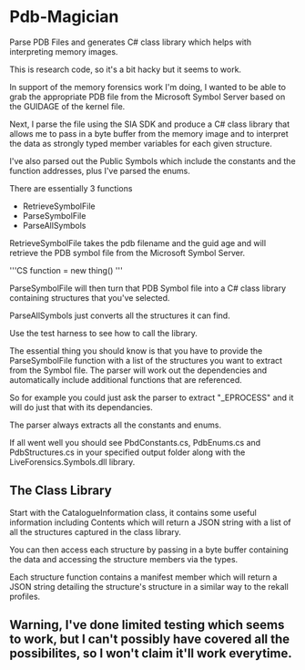 # Pdb-Magician
Parse PDB Files and generates C# class library which helps with interpreting memory images.

This is research code, so it's a bit hacky but it seems to work.

In support of the memory forensics work I'm doing, I wanted to be able to grab the appropriate PDB file
from the Microsoft Symbol Server based on the GUIDAGE of the kernel file.

Next, I parse the file using the SIA SDK and produce a C# class library that allows me
to pass in a byte buffer from the memory image and to interpret the data as strongly typed
member variables for each given structure.

I've also parsed out the Public Symbols which include the constants and the function addresses, 
plus I've parsed the enums.

There are essentially 3 functions

* RetrieveSymbolFile
* ParseSymbolFile
* ParseAllSymbols

RetrieveSymbolFile takes the pdb filename and the guid age and will retrieve the PDB symbol file from the Microsoft Symbol Server.

'''CS
function = new thing()
'''

ParseSymbolFile will then turn that PDB Symbol file into a C# class library containing structures that you've selected.

ParseAllSymbols just converts all the structures it can find.

Use the test harness to see how to call the library.

The essential thing you should know is that you have to provide the ParseSymbolFile function with a list
of the structures you want to extract from the Symbol file. The parser will work out the dependencies 
and automatically include additional functions that are referenced.

So for example you could just ask the parser to extract "_EPROCESS" and it will do just that with its dependancies.

The parser always extracts all the constants and enums.

If all went well you should see PbdConstants.cs, PdbEnums.cs and PdbStructures.cs in your
specified output folder along with the LiveForensics.Symbols.dll library.


## The Class Library

Start with the CatalogueInformation class, it contains some useful information including Contents
which will return a JSON string with a list of all the structures captured in the class library.

You can then access each structure by passing in a byte buffer containing the data and accessing
the structure members via the types.

Each structure function contains a manifest member which will return a JSON string detailing the structure's 
structure in a similar way to the rekall profiles.

## Warning, I've done limited testing which seems to work, but I can't possibly have covered all the possibilites, so I won't claim it'll work everytime.
